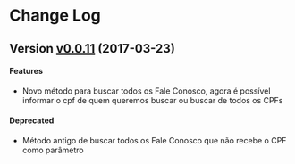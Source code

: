 Change Log
==========

<a name="v0.0.11"></a>
## Version [v0.0.11](https://github.com/luizfp/PrologWebService/compare/v0.0.10-hotfix1...v0.0.11) (2017-03-23)

#### Features
* Novo método para buscar todos os Fale Conosco, agora é possível informar o cpf de quem queremos buscar ou buscar 
de todos os CPFs

#### Deprecated
* Método antigo de buscar todos os Fale Conosco que não recebe o CPF como parâmetro
